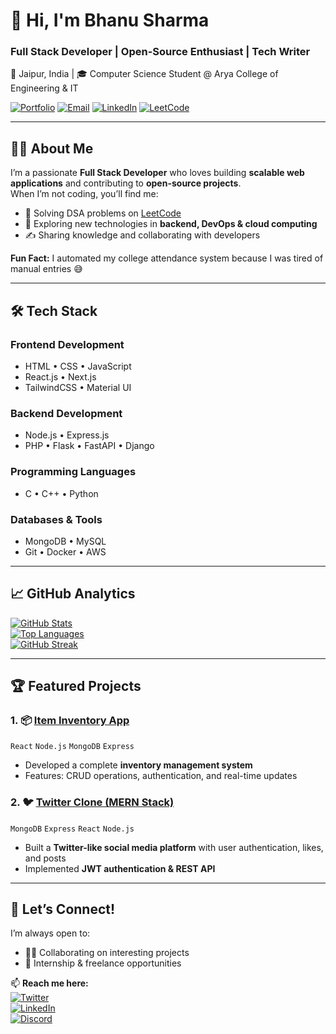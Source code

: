 # 👋 Hi, I'm Bhanu Sharma  
### **Full Stack Developer | Open-Source Enthusiast | Tech Writer**  
📍 Jaipur, India | 🎓 Computer Science Student @ Arya College of Engineering & IT  

[![Portfolio](https://img.shields.io/badge/Portfolio-4285F4?style=for-the-badge&logo=google-chrome&logoColor=white)](https://bhanu-sharma-portfolio.vercel.app/)
[![Email](https://img.shields.io/badge/Email-D14836?style=for-the-badge&logo=gmail&logoColor=white)](mailto:bhanusharma14581@gmail.com)
[![LinkedIn](https://img.shields.io/badge/LinkedIn-0A66C2?style=for-the-badge&logo=linkedin)](https://www.linkedin.com/in/bhanu-sharma-dev)
[![LeetCode](https://img.shields.io/badge/LeetCode-FFA116?style=for-the-badge&logo=leetcode)](https://leetcode.com/bhanu-sharma)

---

## 👨‍💻 About Me  
I’m a passionate **Full Stack Developer** who loves building **scalable web applications** and contributing to **open-source projects**.  
When I’m not coding, you’ll find me:  
- 🎯 Solving DSA problems on [LeetCode](https://leetcode.com/bhanu-sharma)  
- 🚀 Exploring new technologies in **backend, DevOps & cloud computing**  
- ✍️ Sharing knowledge and collaborating with developers  

**Fun Fact:** I automated my college attendance system because I was tired of manual entries 😅  

---

## 🛠 Tech Stack  

### **Frontend Development**  
- HTML • CSS • JavaScript  
- React.js • Next.js  
- TailwindCSS • Material UI  

### **Backend Development**  
- Node.js • Express.js  
- PHP • Flask • FastAPI • Django  

### **Programming Languages**  
- C • C++ • Python  

### **Databases & Tools**  
- MongoDB • MySQL  
- Git • Docker • AWS  

---

## 📈 GitHub Analytics  

[![GitHub Stats](https://github-readme-stats.vercel.app/api?username=bhanu-sharma&show_icons=true&theme=radical&hide_border=true&include_all_commits=true)](https://github.com/bhanu-sharma)  
[![Top Languages](https://github-readme-stats.vercel.app/api/top-langs/?username=bhanu-sharma&layout=compact&theme=radical&hide_border=true)](https://github.com/bhanu-sharma)  
[![GitHub Streak](https://streak-stats.demolab.com?user=bhanu-sharma&theme=radical&hide_border=true)](https://git.io/streak-stats)  

---

## 🏆 Featured Projects  

### 1. 📦 [Item Inventory App](https://github.com/Bhanu-Sharma-7/ITEM-INVENTORY-APP)  
`React` `Node.js` `MongoDB` `Express`  
- Developed a complete **inventory management system**  
- Features: CRUD operations, authentication, and real-time updates  

### 2. 🐦 [Twitter Clone (MERN Stack)](https://github.com/Bhanu-Sharma-7/Twitter-Clone-MERN-Stack-)  
`MongoDB` `Express` `React` `Node.js`  
- Built a **Twitter-like social media platform** with user authentication, likes, and posts  
- Implemented **JWT authentication & REST API**  

---

## 🤝 Let’s Connect!  
I’m always open to:  
- 👨‍💻 Collaborating on interesting projects  
- 🚀 Internship & freelance opportunities  

📫 **Reach me here:**  
[![Twitter](https://img.shields.io/badge/Twitter-1DA1F2?style=for-the-badge&logo=twitter)](https://twitter.com/bhanu-sharma)  
[![LinkedIn](https://img.shields.io/badge/LinkedIn-0A66C2?style=for-the-badge&logo=linkedin)](https://www.linkedin.com/in/bhanu-sharma-dev)  
[![Discord](https://img.shields.io/badge/Discord-5865F2?style=for-the-badge&logo=discord)](https://discordapp.com/users/YOUR-ID)  
